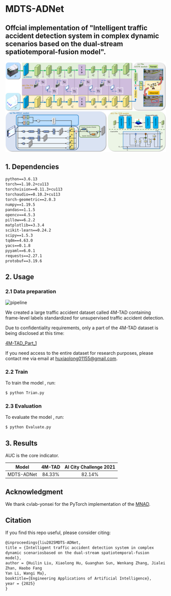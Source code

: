 # MDTS-ADNet
## Offcial implementation of "Intelligent traffic accident detection system in complex dynamic scenarios based on the dual-stream spatiotemporal-fusion model".

![pipeline](./MDTS-ADNet_files/model.png)
## 1. Dependencies
```
python==3.6.13
torch==1.10.2+cu113
torchvision==0.11.3+cu113
torchaudio==0.10.2+cu113
torch-geometric==2.0.3
numpy==1.19.5
pandas==1.1.5
opencv==4.5.3
pillow==6.2.2
matplotlib==3.3.4
scikit-learn==0.24.2
scipy==1.5.3
tqdm==4.63.0
yacs==0.1.8
pyyaml==6.0.1
requests==2.27.1
protobuf==3.19.6
```
## 2. Usage
### 2.1 Data preparation

![pipeline](./MDTS-ADNet_files/dataset.png)

We created a large traffic accident dataset called 4M-TAD containing frame-level labels standardized for unsupervised traffic accident detection.

Due to confidentiality requirements, only a part of the 4M-TAD dataset is being disclosed at this time:

[4M-TAD_Part_1](https://drive.google.com/file/d/1WXcdSDeiVRNw4gcVnvqtQmVdFDpCtecN/view?usp=sharing)

If you need access to the entire dataset for research purposes, please contact me via email at huxiaolong01155@gmail.com.

### 2.2 Train
To train the model , run:
```python
$ python Trian.py
```
### 2.3 Evaluation
To evaluate the model , run:
```python
$ python Evaluate.py
```

## 3. Results
AUC is the core indicator.

|     Model      | 4M-TAD | AI City Challenge 2021 | 
| :------------: | :-------: | :---------: | 
|    MDTS-ADNet    |   84.33%   |    82.14%    | 

## Acknowledgment
We thank cvlab-yonsei for the PyTorch implementation of the [MNAD](https://github.com/cvlab-yonsei/MNAD).

## Citation
If you find this repo useful, please consider citing:
```
@inproceedings{liu2025MDTS-ADNet,
title = {Intelligent traffic accident detection system in complex dynamic scenariosbased on the dual-stream spatiotemporal-fusion model},
author = {Huilin Liu, Xiaolong Hu, Guanghan Sun, Wenkang Zhang, Jialei Zhan, Haobo Fang
Yan Li, Wangi Ma},
booktitle={Engineering Applications of Artificial Intelligence},
year = {2025}
}
```
